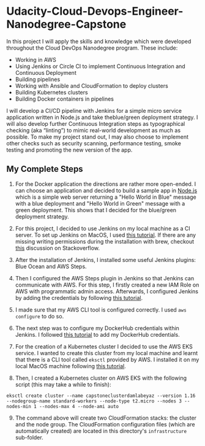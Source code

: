 # Udacity-Cloud-Devops-Engineer-Nanodegree-Capstone

In this project I will apply the skills and knowledge which were developed throughout the Cloud DevOps Nanodegree program. These include:

* Working in AWS
* Using Jenkins or Circle CI to implement Continuous Integration and Continuous Deployment
* Building pipelines
* Working with Ansible and CloudFormation to deploy clusters
* Building Kubernetes clusters
* Building Docker containers in pipelines

I will develop a CI/CD pipeline with Jenkins for a simple micro service application written in Node.js and take theblue/green deployment strategy. I will also develop further Continuous Integration steps as typographical checking (aka “linting”) to mimic real-world development as much as possible. To make my project stand out, I may also choose to implement other checks such as security scanning, performance testing, smoke testing and promoting the new version of the app.

## My Complete Steps

1. For the Docker application the directions are rather more open-ended. I can choose an application and decided to build a sample app in [Node.js](https://github.com/nodejs) which is a simple web server returning a "Hello World in Blue" message with a blue deployment and "Hello World in Green" message with a green deployment. This shows that I decided for the blue/green deployment strategy.

2. For this project, I decided to use Jenkins on my local machine as a CI server. To set up Jenkins on MacOS, I used [this tutorial](https://coralogix.com/blog/how-to-install-and-configure-jenkins-on-the-mac-os/). If there are any missing writing permissions during the installation with brew, checkout [this](https://apple.stackexchange.com/questions/144785/cannot-update-homebrew-permission-denied) discussion on Stackoverflow.

3. After the installation of Jenkins, I installed some useful Jenkins plugins: Blue Ocean and AWS Steps.

4. Then I configured the AWS Steps plugin in Jenkins so that Jenkins can communicate with AWS. For this step, I firstly created a new IAM Role on AWS with programmatic admin access. Afterwards, I configured Jenkins by adding the credentials by following [this tutorial](https://www.howtoforge.com/how-to-store-aws-user-access-key-and-secret-key-in-jenkins/).

5. I made sure that my AWS CLI tool is configured correctly. I used `aws configure` to do so.

6. The next step was to configure my DockerHub credentials within Jenkins. I followed [this tutorial](https://dzone.com/articles/building-docker-images-to-docker-hub-using-jenkins) to add my DockerHub credentials.

7. For the creation of a Kubernetes cluster I decided to use the AWS EKS service. I wanted to create this cluster from my local machine and learnt that there is a CLI tool called `eksctl` provided by AWS. I installed it on my local MacOS machine following [this tutorial](https://docs.aws.amazon.com/eks/latest/userguide/eksctl.html).

8. Then, I created a Kubernetes cluster on AWS EKS with the following script (this may take a while to finish):

```
eksctl create cluster --name capstoneclusterdamlabeyaz --version 1.16 --nodegroup-name standard-workers --node-type t2.micro --nodes 3 --nodes-min 1 --nodes-max 4 --node-ami auto
```

9. The command above will create two CloudFormation stacks: the cluster and the node group. The CloudFormation configuration files (which are automatically created) are located in this directory's `infrastructure` sub-folder.